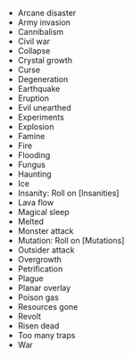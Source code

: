 
* Arcane disaster
* Army invasion
* Cannibalism
* Civil war
* Collapse
* Crystal growth
* Curse
* Degeneration
* Earthquake
* Eruption
* Evil unearthed
* Experiments
* Explosion
* Famine
* Fire
* Flooding
* Fungus
* Haunting
* Ice
* Insanity: Roll on [Insanities]
* Lava flow
* Magical sleep
* Melted
* Monster attack
* Mutation: Roll on [Mutations]
* Outsider attack
* Overgrowth
* Petrification
* Plague
* Planar overlay
* Poison gas
* Resources gone
* Revolt
* Risen dead
* Too many traps
* War